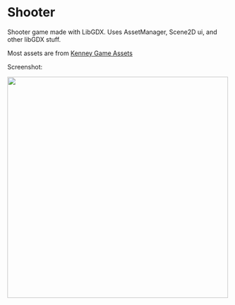 # Shooter
Shooter game made with LibGDX. Uses AssetManager, Scene2D ui, and other libGDX stuff. 

Most assets are from <a href="http://kenney.nl/assets">Kenney Game Assets</a>

Screenshot:

<img src="https://github.com/luoyang9/Shooter/blob/master/screenshot.png" height="500px" />



